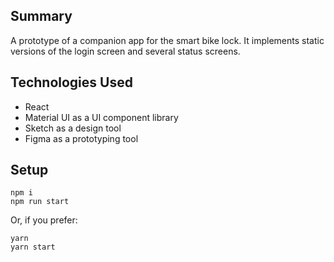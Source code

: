 ## Summary
A prototype of a companion app for the smart bike lock. It implements static versions of the login screen and several status screens.

## Technologies Used
* React
* Material UI as a UI component library
* Sketch as a design tool
* Figma as a prototyping tool

## Setup
```
npm i
npm run start
```

Or, if you prefer:

```
yarn
yarn start
```
